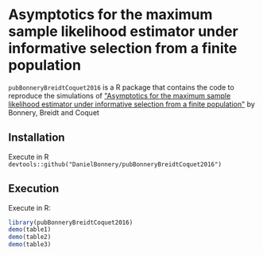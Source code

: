 # Asymptotics for the maximum sample likelihood estimator under informative selection from a finite population

`pubBonneryBreidtCoquet2016` is a R package that contains the code to reproduce the simulations of ["Asymptotics for the maximum sample likelihood estimator under informative selection from a finite population"](http://www.e-publications.org/ims/submission/BEJ/user/submissionFile/23537?confirm=3b2ff5b3) by Bonnery, Breidt and Coquet

## Installation
Execute in R
`devtools::github("DanielBonnery/pubBonneryBreidtCoquet2016")`

## Execution
Execute in R:
```R
library(pubBonneryBreidtCoquet2016)
demo(table1)
demo(table2)
demo(table3)
```
